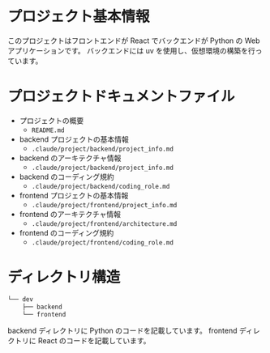 # プロジェクト基本情報

このプロジェクトはフロントエンドが React でバックエンドが Python の Web アプリケーションです。
バックエンドには uv を使用し、仮想環境の構築を行っています。

# プロジェクトドキュメントファイル

- プロジェクトの概要
  - `README.md`
- backend プロジェクトの基本情報
  - `.claude/project/backend/project_info.md`
- backend のアーキテクチャ情報
  - `.claude/project/backend/project_info.md`
- backend のコーディング規約
  - `.claude/project/backend/coding_role.md`
- frontend プロジェクトの基本情報
  - `.claude/project/frontend/project_info.md`
- frontend のアーキテクチャ情報
  - `.claude/project/frontend/architecture.md`
- frontend のコーディング規約
  - `.claude/project/frontend/coding_role.md`

# ディレクトリ構造

```bash
└── dev
    ├── backend
    └── frontend
```

backend ディレクトリに Python のコードを記載しています。
frontend ディレクトリに React のコードを記載しています。
